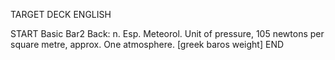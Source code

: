 TARGET DECK
ENGLISH

START
Basic
Bar2
Back: n. Esp. Meteorol. Unit of pressure, 105 newtons per square metre, approx. One atmosphere. [greek baros weight]
END
